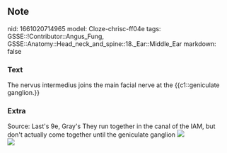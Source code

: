 ## Note
nid: 1661020714965
model: Cloze-chrisc-ff04e
tags: GSSE::!Contributor::Angus_Fung, GSSE::Anatomy::Head_neck_and_spine::18._Ear::Middle_Ear
markdown: false

### Text
The nervus intermedius joins the main facial nerve at the {{c1::geniculate ganglion.}}

### Extra
<div>Source: Last's 9e, Gray's They run together in the canal of
the IAM, but don't actually come together until the geniculate
ganglion <img src="F2.large.jpg"></div>
<div><img src=
"paste-5366ce8faf5dcb51ed6967233ddcfc28a1e98541.jpg"></div>
